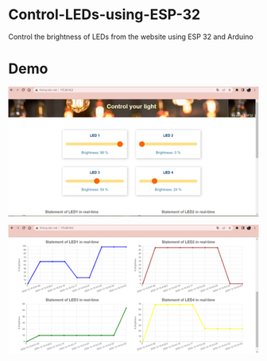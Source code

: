 # Control-LEDs-using-ESP-32
Control the brightness of LEDs from the website using ESP 32 and Arduino

# Demo

![alt text](overview/Picture2.png)

![alt text](overview/Picture1.png)